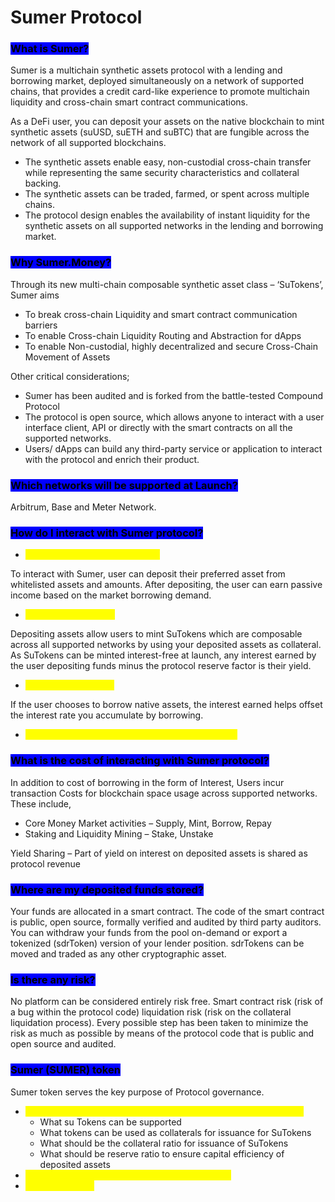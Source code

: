 # Sumer Protocol

### <mark style="background-color:blue;">What is Sumer?</mark>&#x20;

Sumer is a multichain synthetic assets protocol with a lending and borrowing market, deployed simultaneously on a network of supported chains, that provides a credit card-like experience to promote multichain liquidity and cross-chain smart contract communications.&#x20;

As a DeFi user, you can deposit your assets on the native blockchain to mint synthetic assets (suUSD, suETH and suBTC) that are fungible across the network of all supported blockchains.

* The synthetic assets enable easy, non-custodial cross-chain transfer while representing the same security characteristics and collateral backing.&#x20;
* The synthetic assets can be traded, farmed, or spent across multiple chains.&#x20;
* The protocol design enables the availability of instant liquidity for the synthetic assets on all supported networks in the lending and borrowing market.&#x20;

### <mark style="background-color:blue;">Why Sumer.Money?</mark>&#x20;

Through its new multi-chain composable synthetic asset class – ‘SuTokens’, Sumer aims&#x20;

* To break cross-chain Liquidity and smart contract communication barriers&#x20;
* To enable Cross-chain Liquidity Routing and Abstraction for dApps&#x20;
* To enable Non-custodial, highly decentralized and secure Cross-Chain Movement of Assets

Other critical considerations;&#x20;

* Sumer has been audited and is forked from the battle-tested Compound Protocol
* The protocol is open source, which allows anyone to interact with a user interface client, API or directly with the smart contracts on all the supported networks.&#x20;
* Users/ dApps can build any third-party service or application to interact with the protocol and enrich their product.&#x20;

### <mark style="background-color:blue;">Which networks will be supported at Launch?</mark>&#x20;

Arbitrum, Base and Meter Network.&#x20;

### <mark style="background-color:blue;">How do I interact with Sumer protocol?</mark>

* <mark style="color:yellow;">Deposit Assets and Earn Interest</mark>&#x20;

To interact with Sumer, user can deposit their preferred asset from whitelisted assets and amounts. After depositing, the user can earn passive income based on the market borrowing demand.&#x20;

* <mark style="color:yellow;">Mint Synthetic Assets</mark>&#x20;

Depositing assets allow users to mint SuTokens which are composable across all supported networks by using your deposited assets as collateral. As SuTokens can be minted interest-free at launch, any interest earned by the user depositing funds minus the protocol reserve factor is their yield.&#x20;

* <mark style="color:yellow;">Borrow Native Assets</mark>&#x20;

If the user chooses to borrow native assets, the interest earned helps offset the interest rate you accumulate by borrowing.&#x20;

* <mark style="color:yellow;">Repay Minted SuTokens or Borrowed Native Assets</mark>&#x20;

### <mark style="background-color:blue;">What is the cost of interacting with Sumer protocol?</mark>&#x20;

In addition to cost of borrowing in the form of Interest, Users incur transaction Costs for blockchain space usage across supported networks. These include,

* Core Money Market activities – Supply, Mint, Borrow, Repay&#x20;
* Staking and Liquidity Mining – Stake, Unstake&#x20;

Yield Sharing – Part of yield on interest on deposited assets is shared as protocol revenue&#x20;

### <mark style="background-color:blue;">Where are my deposited funds stored?</mark>&#x20;

Your funds are allocated in a smart contract. The code of the smart contract is public, open source, formally verified and audited by third party auditors. You can withdraw your funds from the pool on-demand or export a tokenized (sdrToken) version of your lender position. sdrTokens can be moved and traded as any other cryptographic asset.&#x20;

### <mark style="background-color:blue;">Is there any risk?</mark>&#x20;

No platform can be considered entirely risk free. Smart contract risk (risk of a bug within the protocol code) liquidation risk (risk on the collateral liquidation process). Every possible step has been taken to minimize the risk as much as possible by means of the protocol code that is public and open source and audited.&#x20;

### <mark style="background-color:blue;">Sumer (SUMER) token</mark>&#x20;

Sumer token serves the key purpose of Protocol governance.&#x20;

* <mark style="color:yellow;">Decentralized & Permissionless Governance of Protocol Operations</mark>&#x20;
  * What su Tokens can be supported&#x20;
  * What tokens can be used as collaterals for issuance for SuTokens&#x20;
  * What should be the collateral ratio for issuance of SuTokens&#x20;
  * What should be reserve ratio to ensure capital efficiency of deposited assets&#x20;
* <mark style="color:yellow;">Liquidity incentives across multi-chain ecosystem</mark>&#x20;
* <mark style="color:yellow;">Staking Rewards</mark>
